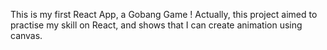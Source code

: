 This is my first React App, a Gobang Game !
Actually, this project aimed to practise my skill on React, and shows that I can create animation using canvas.